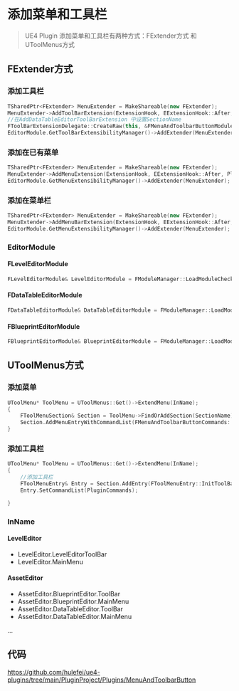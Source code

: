 # 添加菜单和工具栏

> UE4 Plugin 添加菜单和工具栏有两种方式：FExtender方式 和 UToolMenus方式

## FExtender方式

### 添加工具栏

```cpp
TSharedPtr<FExtender> MenuExtender = MakeShareable(new FExtender);
MenuExtender->AddToolBarExtension(ExtensionHook, EExtensionHook::After, PluginCommands,
//在AddDataTableEditorToolBarExtension 中设置SectionName
FToolBarExtensionDelegate::CreateRaw(this, &FMenuAndToolbarButtonModule::AddToolBarExtension));
EditorModule.GetToolBarExtensibilityManager()->AddExtender(MenuExtender);
```
### 添加在已有菜单

```cpp
TSharedPtr<FExtender> MenuExtender = MakeShareable(new FExtender);
MenuExtender->AddMenuExtension(ExtensionHook, EExtensionHook::After, PluginCommands, FMenuExtensionDelegate::CreateRaw(this, &FMenuAndToolbarButtonModule::AddMenuExtension));
EditorModule.GetMenuExtensibilityManager()->AddExtender(MenuExtender);
```
### 添加在菜单栏

```cpp
TSharedPtr<FExtender> MenuExtender = MakeShareable(new FExtender);
MenuExtender->AddMenuBarExtension(ExtensionHook, EExtensionHook::After, PluginCommands, FMenuBarExtensionDelegate::CreateRaw(this, &FMenuAndToolbarButtonModule::AddMenuBarExtension));
EditorModule.GetMenuExtensibilityManager()->AddExtender(MenuExtender);
```

### EditorModule

#### FLevelEditorModule

```cpp
FLevelEditorModule& LevelEditorModule = FModuleManager::LoadModuleChecked<FLevelEditorModule>("LevelEditor");
```

#### FDataTableEditorModule

```cpp
FDataTableEditorModule& DataTableEditorModule = FModuleManager::LoadModuleChecked<FDataTableEditorModule>("DataTableEditor");
```

#### FBlueprintEditorModule

```cpp
FBlueprintEditorModule& BlueprintEditorModule = FModuleManager::LoadModuleChecked<FBlueprintEditorModule>("BlueprintEditor");
```

## UToolMenus方式

### 添加菜单

```cpp
UToolMenu* ToolMenu = UToolMenus::Get()->ExtendMenu(InName);
{
	FToolMenuSection& Section = ToolMenu->FindOrAddSection(SectionName);
	Section.AddMenuEntryWithCommandList(FMenuAndToolbarButtonCommands::Get().PluginAction, PluginCommands);
}
```

### 添加工具栏

```cpp
UToolMenu* ToolMenu = UToolMenus::Get()->ExtendMenu(InName);
{
	//添加工具栏
	FToolMenuEntry& Entry = Section.AddEntry(FToolMenuEntry::InitToolBarButton(FMenuAndToolbarButtonCommands::Get().PluginAction));
	Entry.SetCommandList(PluginCommands);

}
```

### InName

#### LevelEditor

* LevelEditor.LevelEditorToolBar
* LevelEditor.MainMenu

#### AssetEditor

* AssetEditor.BlueprintEditor.ToolBar
* AssetEditor.BlueprintEditor.MainMenu
* AssetEditor.DataTableEditor.ToolBar
* AssetEditor.DataTableEditor.MainMenu

...


## 代码

https://github.com/hulefei/ue4-plugins/tree/main/PluginProject/Plugins/MenuAndToolbarButton